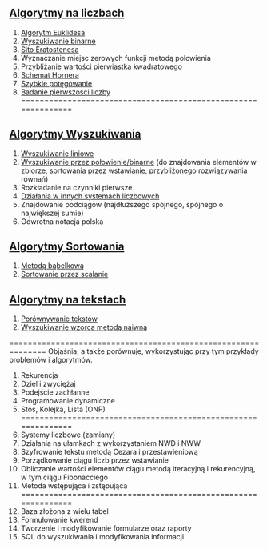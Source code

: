 ## [Algorytmy na liczbach](/Liczbowe)
1. [Algorytm Euklidesa](Liczbowe/euklides.py)
2. [Wyszukiwanie binarne](Wyszukiwanie/binarne.py)
3. [Sito Eratostenesa](Liczbowe/sito_eratostenesa.py)
4. Wyznaczanie miejsc zerowych funkcji metodą połowienia
5. Przybliżanie wartości pierwiastka kwadratowego
6. [Schemat Hornera](Liczbowe/horner.py)
7. [Szybkie potęgowanie](Liczbowe/szybkie_potegowanie.py)
8. [Badanie pierwszości liczby](Liczbowe/czy_pierwsza.py)
==============================================================
## [Algorytmy Wyszukiwania](/Wyszukiwanie)
1. [Wyszukiwanie liniowe](/Wyszukiwanie/liniowe.py) 
2. [Wyszukiwanie przez połowienie/binarne](Wyszukiwanie/binarne.py) 
(do znajdowania elementów w zbiorze, sortowania przez wstawianie, przybliżonego rozwiązywania równań)
3. Rozkładanie na czynniki pierwsze
4. [Działania w innych systemach liczbowych](Liczbowe/systemy_liczbowe.py)
5. Znajdowanie podciągów (najdłuższego spójnego, spójnego o największej sumie)
6. Odwrotna notacja polska

## [Algorytmy Sortowania](/Sortowanie/)
1. [Metodą bąbelkową](Sortowanie/babelkowe.py)
2. [Sortowanie przez scalanie](Sortowanie/przez_scalanie.py)
## [Algorytmy na tekstach](/Na_tekstach/)
1. [Porównywanie tekstów](Na_tekstach/porownanie_tekstow.py)
2. [Wyszukiwanie wzorca metodą naiwną](Na_tekstach/wzorzec_metoda_naiwna.py)

==============================================================
Objaśnia, a także porównuje, wykorzystując przy tym przykłady problemów i algorytmów.
1. Rekurencja
2. Dziel i zwyciężaj
3. Podejście zachłanne
4. Programowanie dynamiczne
5. Stos, Kolejka, Lista (ONP)
==============================================================
2. Systemy liczbowe (zamiany)
3. Działania na ułamkach z wykorzystaniem NWD i NWW
4. Szyfrowanie tekstu metodą Cezara i przestawieniową
5. Porządkowanie ciągu liczb przez wstawianie 
6. Obliczanie wartości elementów ciągu metodą iteracyjną i rekurencyjną, w tym ciągu Fibonacciego
7. Metoda wstępująca i zstępująca
==============================================================
1. Baza złożona z wielu tabel
2. Formułowanie kwerend
3. Tworzenie i modyfikowanie formularze oraz raporty
4. SQL do wyszukiwania i modyfikowania informacji